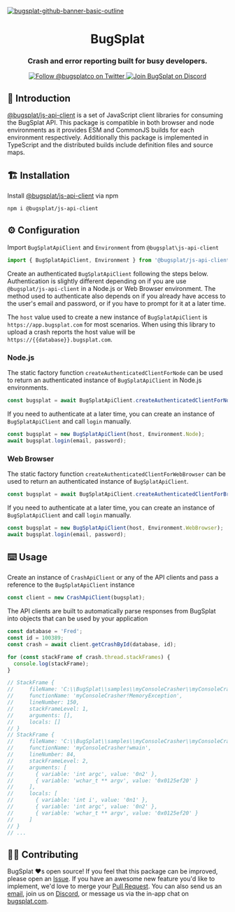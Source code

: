 [![bugsplat-github-banner-basic-outline](https://user-images.githubusercontent.com/20464226/149019306-3186103c-5315-4dad-a499-4fd1df408475.png)](https://bugsplat.com)
<br/>
# <div align="center">BugSplat</div> 
### **<div align="center">Crash and error reporting built for busy developers.</div>**
<div align="center">
    <a href="https://twitter.com/BugSplatCo">
        <img alt="Follow @bugsplatco on Twitter" src="https://img.shields.io/twitter/follow/bugsplatco?label=Follow%20BugSplat&style=social">
    </a>
    <a href="https://discord.gg/K4KjjRV5ve">
        <img alt="Join BugSplat on Discord" src="https://img.shields.io/discord/664965194799251487?label=Join%20Discord&logo=Discord&style=social">
    </a>
</div>

## 👋 Introduction
[@bugsplat/js-api-client](https://www.npmjs.com/package/@bugsplat/js-api-client) is a set of JavaScript client libraries for consuming the BugSplat API. This package is compatible in both browser and node environments as it provides ESM and CommonJS builds for each environment respectively. Additionally this package is implemented in TypeScript and the distributed builds include definition files and source maps.

## 🏗 Installation

Install [@bugsplat/js-api-client](https://www.npmjs.com/package/@bugsplat/js-api-client) via npm 

```sh
npm i @bugsplat/js-api-client
```

## ⚙️ Configuration

Import `BugSplatApiClient` and `Environment` from `@bugsplat\js-api-client`

```ts
import { BugSplatApiClient, Environment } from '@bugsplat/js-api-client';
```

Create an authenticated `BugSplatApiClient` following the steps below. Authentication is slightly different depending on if you are use `@bugsplat/js-api-client` in a Node.js or Web Browser environment. The method used to authenticate also depends on if you already have access to the user's email and password, or if you have to prompt for it at a later time.

The `host` value used to create a new instance of `BugSplatApiClient` is `https://app.bugsplat.com` for most scenarios. When using this library to upload a crash reports the host value will be `https://{{database}}.bugsplat.com`.

### Node.js
The static factory function `createAuthenticatedClientForNode` can be used to return an authenticated instance of `BugSplatApiClient` in Node.js environments.

```ts
const bugsplat = await BugSplatApiClient.createAuthenticatedClientForNode(email, password, host);
```

If you need to authenticate at a later time, you can create an instance of `BugSplatApiClient` and call `login` manually.

```ts
const bugsplat = new BugSplatApiClient(host, Environment.Node);
await bugsplat.login(email, password);
```

### Web Browser

The static factory function `createAuthenticatedClientForWebBrowser` can be used to return an authenticated instance of `BugSplatApiClient`.

```ts
const bugsplat = await BugSplatApiClient.createAuthenticatedClientForBrowser(email, password, host);
```

If you need to authenticate at a later time, you can create an instance of `BugSplatApiClient` and call `login` manually.

```ts
const bugsplat = new BugSplatApiClient(host, Environment.WebBrowser);
await bugsplat.login(email, password);
```

## ⌨️ Usage

Create an instance of `CrashApiClient` or any of the API clients and pass a reference to the `BugSplatApiClient` instance

```ts
const client = new CrashApiClient(bugsplat);
```

The API clients are built to automatically parse responses from BugSplat into objects that can be used by your application

```ts
const database = 'Fred';
const id = 100389;
const crash = await client.getCrashById(database, id);

for (const stackFrame of crash.thread.stackFrames) {
  console.log(stackFrame);
}

// StackFrame {
//     fileName: 'C:\\BugSplat\\samples\\myConsoleCrasher\\myConsoleCrasher.cpp',
//     functionName: 'myConsoleCrasher!MemoryException',
//     lineNumber: 150,
//     stackFrameLevel: 1,
//     arguments: [],
//     locals: []
// }
// StackFrame {
//     fileName: 'C:\\BugSplat\\samples\\myConsoleCrasher\\myConsoleCrasher.cpp',
//     functionName: 'myConsoleCrasher!wmain',
//     lineNumber: 84,
//     stackFrameLevel: 2,
//     arguments: [
//       { variable: 'int argc', value: '0n2' },
//       { variable: 'wchar_t ** argv', value: '0x0125ef20' }
//     ],
//     locals: [
//       { variable: 'int i', value: '0n1' },
//       { variable: 'int argc', value: '0n2' },
//       { variable: 'wchar_t ** argv', value: '0x0125ef20' }
//     ]
// }
// ...
```

## 🧑‍💻 Contributing

BugSplat ❤️s open source! If you feel that this package can be improved, please open an [Issue](https://github.com/BugSplat-Git/bugsplat-js-api-client/issues). If you have an awesome new feature you'd like to implement, we'd love to merge your [Pull Request](https://github.com/BugSplat-Git/bugsplat-js-api-client/pulls). You can also send us an [email](mailto:support@bugsplat.com), join us on [Discord](https://discord.gg/K4KjjRV5ve), or message us via the in-app chat on [bugsplat.com](https://bugsplat.com).
